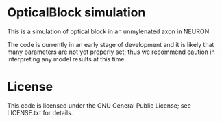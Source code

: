 OpticalBlock simulation
=======================

This is a simulation of optical block in an unmylenated axon in NEURON.

The code is currently in an early stage of development and it is likely that
many parameters are not yet properly set; thus we recommend caution in
interpreting any model results at this time.

# License

This code is licensed under the GNU General Public License; see LICENSE.txt for
details.

